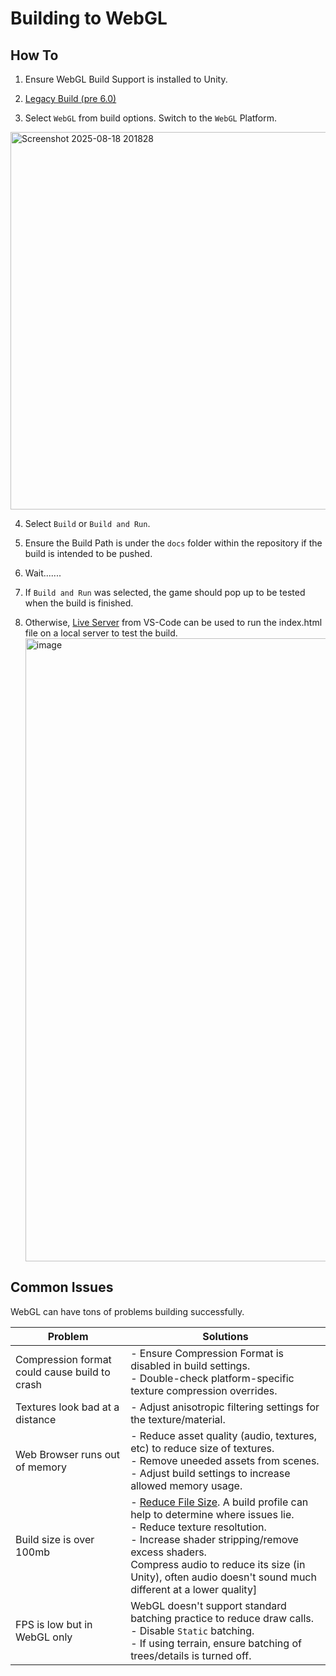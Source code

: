 # Building to WebGL
## How To
1. Ensure WebGL Build Support is installed to Unity.
  
2. [Legacy Build (pre 6.0)](https://docs.unity3d.com/2020.1/Documentation/Manual/webgl-building.html)
  
3. Select `WebGL` from build options. Switch to the `WebGL` Platform. 
<img width="1904" height="604" alt="Screenshot 2025-08-18 201828" src="https://github.com/user-attachments/assets/4edbe606-2bd4-46db-95d6-7161b9a82720" />

4. Select `Build` or `Build and Run`.
   
5. Ensure the Build Path is under the `docs` folder within the repository if the build is intended to be pushed.
   
6. Wait.......
    
7. If `Build and Run` was selected, the game should pop up to be tested when the build is finished.
    
8. Otherwise, [Live Server](https://marketplace.visualstudio.com/items?itemName=ritwickdey.LiveServer) from VS-Code can be used to run the index.html file on a local server to test the build.
   <img width="1531" height="997" alt="image" src="https://github.com/user-attachments/assets/13173774-60c3-4b6a-a346-826ff8ed2a65" />

## Common Issues
WebGL can have tons of problems building successfully. 

| Problem | Solutions |
|---------|-----------|
| Compression format could cause build to crash | - Ensure Compression Format is disabled in build settings.<br>- Double-check platform-specific texture compression overrides.<br> |
| Textures look bad at a distance | - Adjust anisotropic filtering settings for the texture/material.<br> |
| Web Browser runs out of memory | - Reduce asset quality (audio, textures, etc) to reduce size of textures.<br> - Remove uneeded assets from scenes. <br> - Adjust build settings to increase allowed memory usage. |
| Build size is over 100mb  | - [Reduce File Size](https://docs.unity3d.com/6000.0/Documentation/Manual/ReducingFilesize.html). A build profile can help to determine where issues lie. <br>- Reduce texture resoltution. <br> - Increase shader stripping/remove excess shaders. <br> Compress audio to reduce its size (in Unity), often audio doesn't sound much different at a lower quality]
| FPS is low but in WebGL only | WebGL doesn't support standard batching practice to reduce draw calls.<br> - Disable `Static` batching.<br> - If using terrain, ensure batching of trees/details is turned off. |


